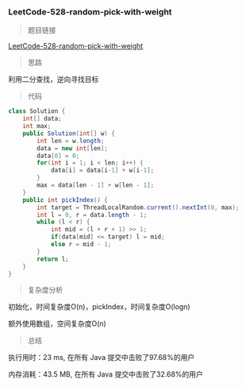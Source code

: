 ### LeetCode-528-random-pick-with-weight

> 题目链接

[LeetCode-528-random-pick-with-weight](https://leetcode-cn.com/problems/random-pick-with-weight/)

> 思路

利用二分查找，逆向寻找目标

> 代码

```java
class Solution {
    int[] data;
    int max;
    public Solution(int[] w) {
        int len = w.length;
        data = new int[len];
        data[0] = 0;
        for(int i = 1; i < len; i++) {
            data[i] = data[i-1] + w[i-1];
        }
        max = data[len - 1] + w[len - 1];
    }
    public int pickIndex() {
        int target = ThreadLocalRandom.current().nextInt(0, max);
        int l = 0, r = data.length - 1;
        while (l < r) {
            int mid = (l + r + 1) >> 1;
            if(data[mid] <= target) l = mid;
            else r = mid - 1;
        }
        return l;
    }
}
```

> 复杂度分析

初始化，时间复杂度O(n)，pickIndex，时间复杂度O(logn)

额外使用数组，空间复杂度O(n)

> 总结

执行用时：23 ms, 在所有 Java 提交中击败了97.68%的用户

内存消耗：43.5 MB, 在所有 Java 提交中击败了32.68%的用户
